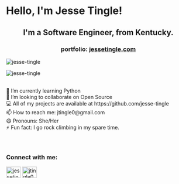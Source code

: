  # Hello, I'm Jesse Tingle!
<h2 align="center">I'm a Software Engineer, from Kentucky.</h2>
<h3 align="center">portfolio: <a href="https://www.jessetingle.com">jessetingle.com</a></h3>

<p><img  src="https://github-readme-stats.vercel.app/api/top-langs/?username=jesse-tingle&layout=compact" alt="jesse-tingle" /></p>
<p><img  src="https://github-readme-stats.vercel.app/api?username=jesse-tingle&show_icons=true&theme=radical" alt="jesse-tingle" /></p>

<br>
🌱 I’m currently learning Python <br>
👯 I’m looking to collaborate on Open Source <br>
💻 All of my projects are available at https://github.com/jesse-tingle <br>
📫 How to reach me: jtingle0@gmail.com <br>
😄 Pronouns: She/Her <br>
⚡ Fun fact: I go rock climbing in my spare time. <br>

<br>
<br>
<p align="left">
<h3 align="left">Connect with me:</h3>
<a href="https://linkedin.com/in/jesse-tingle" target="blank"><img align="center" src="https://cdn.jsdelivr.net/npm/simple-icons@3.0.1/icons/linkedin.svg" alt="jessetingle" height="30" width="40" /></a>
<a href="mailto:jtingle0@gmail.com" target="blank"><img align="center" src="https://cdn.jsdelivr.net/npm/simple-icons@3.0.1/icons/gmail.svg" alt="jtingle0@gmail.com" height="30" width="40" /></a>


